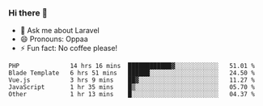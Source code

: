 ### Hi there 👋

<!--
**reubenwedson/reubenwedson** is a ✨ _special_ ✨ repository because its `README.md` (this file) appears on your GitHub profile.

Here are some ideas to get you started:

- 📫 How to reach me: 
- 🔭 I’m currently working on awesome talent app
- 🌱 I’m currently learning extreme Vue js technical stuffs
- 👯 I’m looking to collaborate on start ups challenges
- 🤔 I’m looking for help with time
-->
- 💬 Ask me about Laravel
- 😄 Pronouns: Oppaa
- ⚡ Fun fact: No coffee please!

<!--START_SECTION:waka-->
```text
PHP              14 hrs 16 mins  ████████████▓░░░░░░░░░░░░   51.01 % 
Blade Template   6 hrs 51 mins   ██████░░░░░░░░░░░░░░░░░░░   24.50 % 
Vue.js           3 hrs 9 mins    ██▓░░░░░░░░░░░░░░░░░░░░░░   11.27 % 
JavaScript       1 hr 35 mins    █▒░░░░░░░░░░░░░░░░░░░░░░░   05.70 % 
Other            1 hr 13 mins    █░░░░░░░░░░░░░░░░░░░░░░░░   04.37 % 
```
<!--END_SECTION:waka-->
